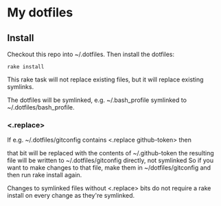 # My dotfiles

## Install
Checkout this repo into ~/.dotfiles. Then install the dotfiles:

    rake install

This rake task will not replace existing files, but it will replace existing symlinks.

The dotfiles will be symlinked, e.g. ~/.bash_profile symlinked to ~/.dotfiles/bash_profile.

### <.replace>

If e.g. ~/.dotfiles/gitconfig contains <.replace github-token> then

that bit will be replaced with the contents of ~/.github-token
the resulting file will be written to ~/.dotfiles/gitconfig directly, not symlinked
So if you want to make changes to that file, make them in ~/dotfiles/gitconfig and then run rake install again.

Changes to symlinked files without <.replace> bits do not require a rake install on every change as they're symlinked.
